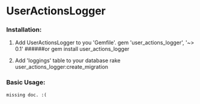 # UserActionsLogger

### Installation:
1. Add UserActionsLogger to you 'Gemfile'.
    gem 'user_actions_logger', '~> 0.1'
    ######or
    gem install user_actions_logger
    
2. Add 'loggings' table to your database
    rake user_actions_logger:create_migration

### Basic Usage:
    missing doc. :(